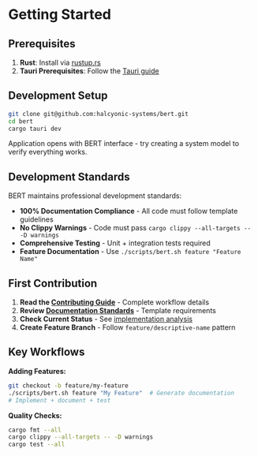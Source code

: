# Getting Started

## Prerequisites

1. **Rust**: Install via [rustup.rs](https://rustup.rs/)
2. **Tauri Prerequisites**: Follow the [Tauri guide](https://tauri.app/v1/guides/getting-started/prerequisites)

## Development Setup

```bash
git clone git@github.com:halcyonic-systems/bert.git
cd bert
cargo tauri dev
```

Application opens with BERT interface - try creating a system model to verify everything works.

## Development Standards

BERT maintains professional development standards:

- **100% Documentation Compliance** - All code must follow template guidelines
- **No Clippy Warnings** - Code must pass `cargo clippy --all-targets -- -D warnings`
- **Comprehensive Testing** - Unit + integration tests required
- **Feature Documentation** - Use `./scripts/bert.sh feature "Feature Name"`

## First Contribution

1. **Read the [Contributing Guide](https://github.com/halcyonic-systems/bert/blob/main/docs/contributing/contributing.md)** - Complete workflow details
2. **Review [Documentation Standards](https://github.com/halcyonic-systems/bert/blob/main/docs/contributing/rust-documentation-guidelines.md)** - Template requirements
3. **Check Current Status** - See [implementation analysis](https://github.com/halcyonic-systems/bert/blob/main/docs/contributing/documentation-implementation-analysis.md)
4. **Create Feature Branch** - Follow `feature/descriptive-name` pattern

## Key Workflows

**Adding Features:**
```bash
git checkout -b feature/my-feature
./scripts/bert.sh feature "My Feature"  # Generate documentation
# Implement + document + test
```

**Quality Checks:**
```bash
cargo fmt --all
cargo clippy --all-targets -- -D warnings  
cargo test --all
```